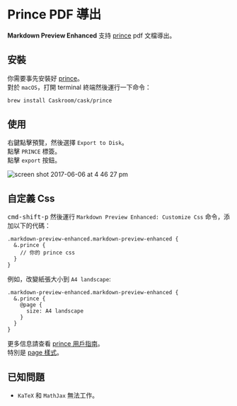 # Prince PDF 導出
**Markdown Preview Enhanced** 支持 [prince](https://www.princexml.com/) pdf 文檔導出。    

## 安裝  
你需要事先安裝好 [prince](https://www.princexml.com/)。    
對於 `macOS`，打開 terminal 終端然後運行一下命令：
```sh
brew install Caskroom/cask/prince
```

## 使用
右鍵點擊預覽，然後選擇 `Export to Disk`。    
點擊 `PRINCE` 標簽。     
點擊 `export` 按鈕。      

![screen shot 2017-06-06 at 4 46 27 pm](https://user-images.githubusercontent.com/1908863/26853716-b68b279e-4ad8-11e7-896e-8e7c2990326b.png)

## 自定義 Css
<kbd>cmd-shift-p</kbd> 然後運行 `Markdown Preview Enhanced: Customize Css` 命令，添加以下的代碼：    

```less
.markdown-preview-enhanced.markdown-preview-enhanced {
  &.prince {
    // 你的 prince css
  }
}
```

例如，改變紙張大小到 `A4 landscape`:  
```less
.markdown-preview-enhanced.markdown-preview-enhanced {
  &.prince {
    @page {
      size: A4 landscape
    }
  }
}
```

更多信息請查看 [prince 用戶指南](https://www.princexml.com/doc/)。   
特別是 [page 樣式](https://www.princexml.com/doc/paged/#page-styles)。    


## 已知問題
* `KaTeX` 和 `MathJax` 無法工作。    
